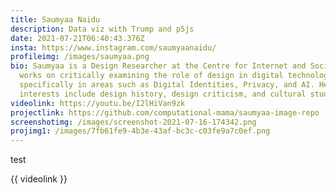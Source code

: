 ```yaml
---
title: Saumyaa Naidu
description: Data viz with Trump and p5js
date: 2021-07-21T06:40:43.376Z
insta: https://www.instagram.com/saumyaanaidu/
profileimg: /images/saumyaa.png
bio: Saumyaa is a Design Researcher at the Centre for Internet and Society. She
  works on critically examining the role of design in digital technologies,
  specifically in areas such as Digital Identities, Privacy, and AI. Her
  interests include design history, design criticism, and cultural studies.
videolink: https://youtu.be/I2lHiVan9zk
projectlink: https://github.com/computational-mama/saumyaa-image-repo
screenshotimg: /images/screenshot-2021-07-16-174342.png
projimg1: /images/7fb61fe9-4b3e-43af-bc3c-c03fe9a7c0ef.png
---
```

test



{{ videolink }}